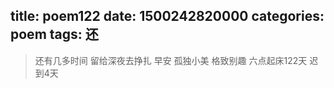 title: poem122
date: 1500242820000
categories: poem
tags: 还
---
> 还有几多时间
留给深夜去挣扎
早安
孤独小美
格致别趣
六点起床122天 迟到4天